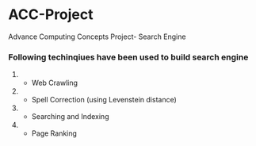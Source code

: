 # ACC-Project
Advance Computing Concepts Project- Search Engine

### Following techinqiues have been used to build search engine

1) - Web Crawling 
2) - Spell Correction (using Levenstein distance)
3) - Searching and Indexing
4) - Page Ranking
